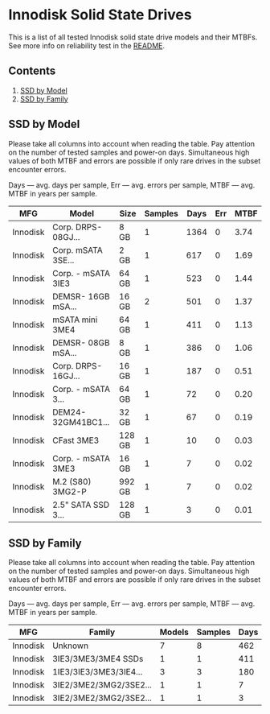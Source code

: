 Innodisk Solid State Drives
===========================

This is a list of all tested Innodisk solid state drive models and their MTBFs. See
more info on reliability test in the [README](https://github.com/bsdhw/SMART).

Contents
--------

1. [ SSD by Model  ](#ssd-by-model)
2. [ SSD by Family ](#ssd-by-family)

SSD by Model
------------

Please take all columns into account when reading the table. Pay attention on the
number of tested samples and power-on days. Simultaneous high values of both MTBF
and errors are possible if only rare drives in the subset encounter errors.

Days — avg. days per sample,
Err  — avg. errors per sample,
MTBF — avg. MTBF in years per sample.

| MFG       | Model              | Size   | Samples | Days  | Err   | MTBF |
|-----------|--------------------|--------|---------|-------|-------|------|
| Innodisk  | Corp. DRPS-08GJ... | 8 GB   | 1       | 1364  | 0     | 3.74   |
| Innodisk  | Corp. mSATA 3SE... | 2 GB   | 1       | 617   | 0     | 1.69   |
| Innodisk  | Corp. - mSATA 3IE3 | 64 GB  | 1       | 523   | 0     | 1.44   |
| Innodisk  | DEMSR- 16GB mSA... | 16 GB  | 2       | 501   | 0     | 1.37   |
| Innodisk  | mSATA mini 3ME4    | 64 GB  | 1       | 411   | 0     | 1.13   |
| Innodisk  | DEMSR- 08GB mSA... | 8 GB   | 1       | 386   | 0     | 1.06   |
| Innodisk  | Corp. DRPS-16GJ... | 16 GB  | 1       | 187   | 0     | 0.51   |
| Innodisk  | Corp. - mSATA 3... | 64 GB  | 1       | 72    | 0     | 0.20   |
| Innodisk  | DEM24-32GM41BC1... | 32 GB  | 1       | 67    | 0     | 0.19   |
| Innodisk  | CFast 3ME3         | 128 GB | 1       | 10    | 0     | 0.03   |
| Innodisk  | Corp. - mSATA 3ME3 | 16 GB  | 1       | 7     | 0     | 0.02   |
| Innodisk  | M.2 (S80) 3MG2-P   | 992 GB | 1       | 7     | 0     | 0.02   |
| Innodisk  | 2.5" SATA SSD 3... | 128 GB | 1       | 3     | 0     | 0.01   |

SSD by Family
-------------

Please take all columns into account when reading the table. Pay attention on the
number of tested samples and power-on days. Simultaneous high values of both MTBF
and errors are possible if only rare drives in the subset encounter errors.

Days — avg. days per sample,
Err  — avg. errors per sample,
MTBF — avg. MTBF in years per sample.

| MFG       | Family                 | Models | Samples | Days  | Err   | MTBF |
|-----------|------------------------|--------|---------|-------|-------|------|
| Innodisk  | Unknown                | 7      | 8       | 462   | 0     | 1.27   |
| Innodisk  | 3IE3/3ME3/3ME4 SSDs    | 1      | 1       | 411   | 0     | 1.13   |
| Innodisk  | 1IE3/3IE3/3ME3/3IE4... | 3      | 3       | 180   | 0     | 0.50   |
| Innodisk  | 3IE2/3ME2/3MG2/3SE2... | 1      | 1       | 7     | 0     | 0.02   |
| Innodisk  | 3IE2/3ME2/3MG2/3SE2... | 1      | 1       | 3     | 0     | 0.01   |
